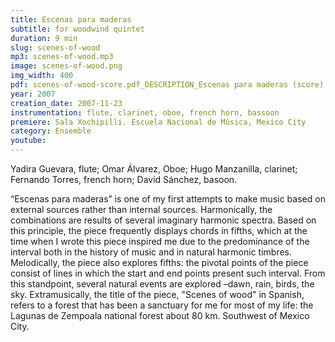 ```yaml
---
title: Escenas para maderas
subtitle: for woodwind quintet
duration: 9 min
slug: scenes-of-wood
mp3: scenes-of-wood.mp3
image: scenes-of-wood.png
img_width: 400
pdf: scenes-of-wood-score.pdf_DESCRIPTION_Escenas para maderas (score)
year: 2007
creation_date: 2007-11-23
instrumentation: flute, clarinet, oboe, french horn, bassoon
premiere: Sala Xochipilli. Escuela Nacional de Música, Mexico City
category: Ensemble
youtube:
---
```


Yadira Guevara, flute; Omar Álvarez, Oboe; Hugo Manzanilla, clarinet; Fernando Torres, french horn; David Sánchez, basoon.

“Escenas para maderas” is one of my first attempts to make music based on external sources rather than internal sources. Harmonically, the combinations are results of several imaginary harmonic spectra. Based on this principle, the piece frequently displays chords in fifths, which at the time when I wrote this piece inspired me due to the predominance of the interval both in the history of music and in natural harmonic timbres. Melodically, the piece also explores fifths: the pivotal points of the piece consist of lines in which the start and end points present such interval. From this standpoint, several natural events are explored –dawn, rain, birds, the sky. Extramusically, the title of the piece, "Scenes of wood" in Spanish, refers to a forest that has been a sanctuary for me for most of my life: the Lagunas de Zempoala national forest about 80 km. Southwest of Mexico City.